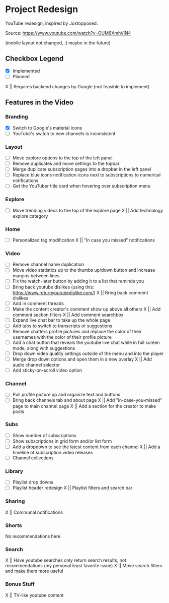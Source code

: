 # Project Redesign

YouTube redesign, inspired by Juxtopposed.

Source: <https://www.youtube.com/watch?v=OUM6XmhViN4>

(mobile layout not changed, :( maybe in the future)

## Checkbox Legend

- [x] Implemented
- [ ] Planned

X || Requires backend changes by Google (not feasible to implement)

## Features in the Video

### Branding

- [x] Switch to Google's material icons
- [ ] YouTube's switch to new channels is inconsistent

### Layout

- [ ] Move explore options to the top of the left panel
- [ ] Remove duplicates and move settings to the topbar
- [ ] Merge duplicate subscription pages into a dropbar in the left panel
- [ ] Replace blue icons notification icons next to subscriptions to numerical notifications
- [ ] Get the YouTuber title card when hovering over subscription menu

### Explore

- [ ] Move trending videos to the top of the explore page
X || Add technology explore category

### Home

- [ ] Personalized tag modification
X || "In case you missed" notifications

### Video

- [ ] Remove channel name duplication
- [ ] Move video statistics up to the thumbs up/down button and increase margins between lines
- [ ] Fix the watch-later button by adding it to a list that reminds you
- [ ] Bring back youtube dislikes (using this: <https://www.returnyoutubedislike.com/>)
X || Bring back comment dislikes
- [ ] Add in comment threads
- [ ] Make the content creator's comment show up above all others
X || Add comment section filters
X || Add comment searchbox
- [ ] Expand live chat bar to take up the whole page
- [ ] Add tabs to switch to transcripts or suggestions
- [ ] Remove chatters profile pictures and replace the color of their usernames with the color of their profile picture
- [ ] Add a chat button that reveals the youtube live chat while in full screen mode, along with suggestions
- [ ] Drop down video quality settings outside of the menu and into the player
- [ ] Merge drop down options and open them in a new overlay
X || Add audio channel selector
- [ ] Add sticky-on-scroll video option

### Channel

- [ ] Pull profile picture up and organize text and buttons
- [ ] Bring back channels tab and about page
X || Add "in-case-you-missed" page to main channel page
X || Add a section for the creator to make posts

### Subs

- [ ] Show number of subscriptions
- [ ] Show subscriptions in grid form and/or list form
- [ ] Add a dropdown to see the latest content from each channel
X || Add a timeline of subscription video releases
- [ ] Channel collections

### Library

- [ ] Playlist drop downs
- [ ] Playlist header redesign
X || Playlist filters and search bar

### Sharing

X || Communal notifications

### Shorts

No recommendations here.

### Search

X || Have youtube searches only return search results, not recommendations (my personal least favorite issue)
X || Move search filters and make them more useful

### Bonus Stuff

X || TV-like youtube content
